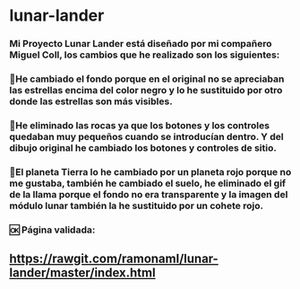 # lunar-lander

### Mi Proyecto Lunar Lander está diseñado por mi compañero Miguel Coll, los cambios que he realizado son los siguientes: 

### :pushpin:He cambiado el fondo porque en el original no se apreciaban las estrellas encima del color negro y lo he sustituido por otro donde las estrellas son más visibles. 

### :pushpin:He eliminado las rocas ya que los botones y los controles quedaban muy pequeños cuando se introducían dentro. Y del dibujo original he cambiado los botones y controles de sitio. 

### :pushpin:El planeta Tierra lo he cambiado por un planeta rojo porque no me gustaba, también he cambiado el suelo, he eliminado el gif de la llama porque el fondo no era transparente y la imagen del módulo lunar también la he sustituido por un cohete rojo.

### :ok: Página validada:


## https://rawgit.com/ramonaml/lunar-lander/master/index.html


